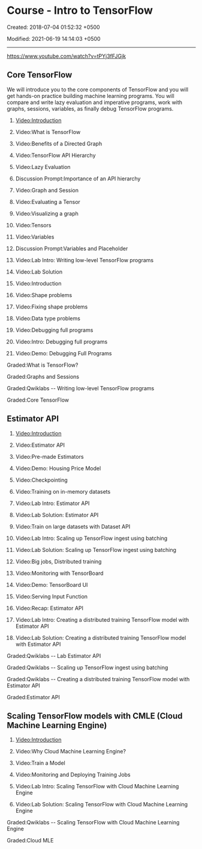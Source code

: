 # Course - Intro to TensorFlow

Created: 2018-07-04 01:52:32 +0500

Modified: 2021-06-19 14:14:03 +0500

---

<https://www.youtube.com/watch?v=tPYj3fFJGjk>

## Core TensorFlow

We will introduce you to the core components of TensorFlow and you will get hands-on practice building machine learning programs. You will compare and write lazy evaluation and imperative programs, work with graphs, sessions, variables, as finally debug TensorFlow programs.

1.  [Video:Introduction](https://www.coursera.org/lecture/intro-tensorflow/introduction-xFttW)

2.  Video:What is TensorFlow

3.  Video:Benefits of a Directed Graph

4.  Video:TensorFlow API Hierarchy

5.  Video:Lazy Evaluation

6.  Discussion Prompt:Importance of an API hierarchy

7.  Video:Graph and Session

8.  Video:Evaluating a Tensor

9.  Video:Visualizing a graph

10. Video:Tensors

11. Video:Variables

12. Discussion Prompt:Variables and Placeholder

13. Video:Lab Intro: Writing low-level TensorFlow programs

14. Video:Lab Solution

15. Video:Introduction

16. Video:Shape problems

17. Video:Fixing shape problems

18. Video:Data type problems

19. Video:Debugging full programs

20. Video:Intro: Debugging full programs

21. Video:Demo: Debugging Full Programs

Graded:What is TensorFlow?

Graded:Graphs and Sessions

Graded:Qwiklabs -- Writing low-level TensorFlow programs

Graded:Core TensorFlow

## Estimator API

1.  [Video:Introduction](https://www.coursera.org/lecture/intro-tensorflow/introduction-ghJIP)

2.  Video:Estimator API

3.  Video:Pre-made Estimators

4.  Video:Demo: Housing Price Model

5.  Video:Checkpointing

6.  Video:Training on in-memory datasets

7.  Video:Lab Intro: Estimator API

8.  Video:Lab Solution: Estimator API

9.  Video:Train on large datasets with Dataset API

10. Video:Lab Intro: Scaling up TensorFlow ingest using batching

11. Video:Lab Solution: Scaling up TensorFlow ingest using batching

12. Video:Big jobs, Distributed training

13. Video:Monitoring with TensorBoard

14. Video:Demo: TensorBoard UI

15. Video:Serving Input Function

16. Video:Recap: Estimator API

17. Video:Lab Intro: Creating a distributed training TensorFlow model with Estimator API

18. Video:Lab Solution: Creating a distributed training TensorFlow model with Estimator API

Graded:Qwiklabs -- Lab Estimator API

Graded:Qwiklabs -- Scaling up TensorFlow ingest using batching

Graded:Qwiklabs -- Creating a distributed training TensorFlow model with Estimator API

Graded:Estimator API

## Scaling TensorFlow models with CMLE (Cloud Machine Learning Engine)

1.  [Video:Introduction](https://www.coursera.org/lecture/intro-tensorflow/introduction-oygc7)

2.  Video:Why Cloud Machine Learning Engine?

3.  Video:Train a Model

4.  Video:Monitoring and Deploying Training Jobs

5.  Video:Lab Intro: Scaling TensorFlow with Cloud Machine Learning Engine

6.  Video:Lab Solution: Scaling TensorFlow with Cloud Machine Learning Engine

Graded:Qwiklabs -- Scaling TensorFlow with Cloud Machine Learning Engine

Graded:Cloud MLE
